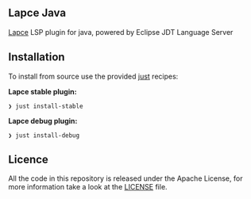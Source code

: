 Lapce Java
---
[Lapce](https://lapce.dev/) LSP plugin for java, powered by Eclipse JDT Language Server


## Installation

To install from source use the provided [just](https://github.com/casey/just) recipes:
 
**Lapce stable plugin:**
```shell
❯ just install-stable
```
 
**Lapce debug plugin:**
```shell
❯ just install-debug
```
 

 
## Licence

All the code in this repository is released under the Apache License, for more information take a look at
the [LICENSE](LICENSE) file.